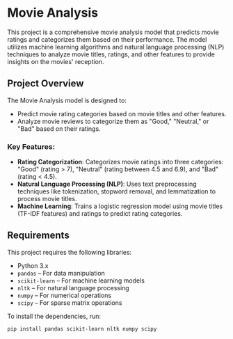 # Movie Analysis

This project is a comprehensive movie analysis model that predicts movie ratings and categorizes them based on their performance. The model utilizes machine learning algorithms and natural language processing (NLP) techniques to analyze movie titles, ratings, and other features to provide insights on the movies' reception.

## Project Overview

The Movie Analysis model is designed to:
- Predict movie rating categories based on movie titles and other features.
- Analyze movie reviews to categorize them as "Good," "Neutral," or "Bad" based on their ratings.

### Key Features:
- **Rating Categorization**: Categorizes movie ratings into three categories: "Good" (rating > 7), "Neutral" (rating between 4.5 and 6.9), and "Bad" (rating < 4.5).
- **Natural Language Processing (NLP)**: Uses text preprocessing techniques like tokenization, stopword removal, and lemmatization to process movie titles.
- **Machine Learning**: Trains a logistic regression model using movie titles (TF-IDF features) and ratings to predict rating categories.

## Requirements

This project requires the following libraries:

- Python 3.x
- `pandas` – For data manipulation
- `scikit-learn` – For machine learning models
- `nltk` – For natural language processing
- `numpy` – For numerical operations
- `scipy` – For sparse matrix operations

To install the dependencies, run:

```bash
pip install pandas scikit-learn nltk numpy scipy
